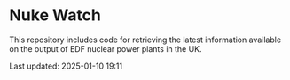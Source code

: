 # Nuke Watch

This repository includes code for retrieving the latest information available on the output of EDF nuclear power plants in the UK.

Last updated: 2025-01-10 19:11